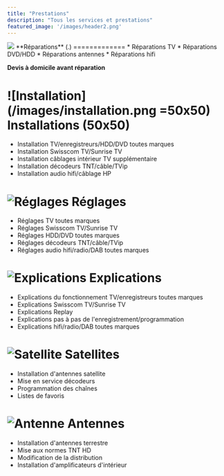 ```yaml
---
title: "Prestations"
description: "Tous les services et prestations"
featured_image: '/images/header2.png'
---
```

<img src="/images/reparation.png" />
**Réparations** (.)
=============
* Réparations TV
* Réparations DVD/HDD
* Réparations antennes
* Réparations hifi

**Devis à domicile avant réparation**

![Installation](/images/installation.png =50x50)
**Installations** (50x50)
=============
* Installation TV/enregistreurs/HDD/DVD toutes marques
* Installation Swisscom TV/Sunrise TV
* Installation câblages intérieur TV supplémentaire
* Installation décodeurs TNT/câble/TVip
* Installation audio hifi/câblage HP

![Réglages](/images/reglage.png)
**Réglages**
=============
* Réglages TV toutes marques
* Réglages Swisscom TV/Sunrise TV
* Réglages HDD/DVD toutes marques
* Réglages décodeurs TNT/câble/TVip
* Réglages audio hifi/radio/DAB toutes marques

![Explications](/images/explication.png)
**Explications**
=============
* Explications du fonctionnement TV/enregistreurs toutes marques
* Explications Swisscom TV/Sunrise TV
* Explications Replay
* Explications pas à pas de l'enregistrement/programmation
* Explications hifi/radio/DAB toutes marques

![Satellite](/images/satellite.png)
**Satellites**
=============
* Installation d'antennes satellite
* Mise en service décodeurs
* Programmation des chaînes
* Listes de favoris

![Antenne](/images/antenne.png)
**Antennes**
=============
* Installation d'antennes terrestre
* Mise aux normes TNT HD
* Modification de la distribution
* Installation d'amplificateurs d'intérieur
